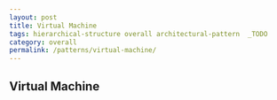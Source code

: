 ```yaml
---
layout: post
title: Virtual Machine
tags: hierarchical-structure overall architectural-pattern  _TODO
category: overall
permalink: /patterns/virtual-machine/
---
```


## Virtual Machine
